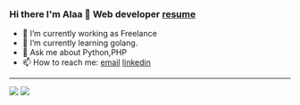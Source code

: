 ### Hi there I'm Alaa 👋 Web developer [resume](https://alaaprog.github.io/)

- 🔭 I’m currently working as Freelance
- 🌱 I’m currently learning golang.
- 💬 Ask me about Python,PHP
- 📫 How to reach me: [email](mailto:alaa.21.iraq@gmail.com) [linkedin](https://www.linkedin.com/in/alaa-aqeel/) 

---

<div>
<img src='https://github-readme-stats.vercel.app/api/top-langs/?username=alaa-aqeel&theme=blue-whate' >

<img src='https://github-readme-stats.vercel.app/api/?username=alaa-aqeel&theme=blue-whate' >  
</div>

